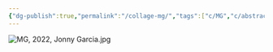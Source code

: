 ```yaml
---
{"dg-publish":true,"permalink":"/collage-mg/","tags":["c/MG","c/abstract","c/child","c/face","c/letters","c/2022"],"created":"2024-01-17T12:05:20.166-05:00","updated":"2024-01-17T12:10:16.168-05:00"}
---
```



![MG, 2022, Jonny Garcia.jpg](/img/user/MEDIA/MG,%202022,%20Jonny%20Garcia.jpg)
